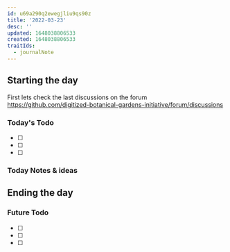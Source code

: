 ```yaml
---
id: u69a290q2ewegjliu9qs90z
title: '2022-03-23'
desc: ''
updated: 1648038806533
created: 1648038806533
traitIds:
  - journalNote
---
```



## Starting the day

First lets check the last discussions on the forum https://github.com/digitized-botanical-gardens-initiative/forum/discussions

### Today's Todo 

- [ ] 
- [ ] 
- [ ] 

### Today Notes & ideas




## Ending the day

### Future Todo

- [ ] 
- [ ] 
- [ ] 
